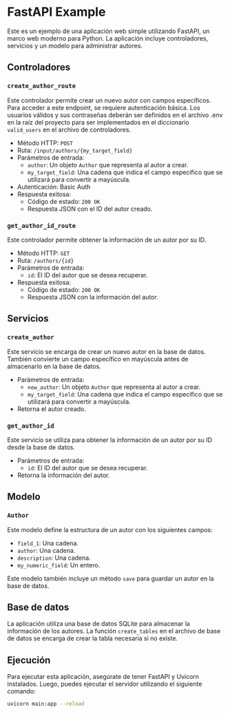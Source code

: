 # FastAPI Example

Este es un ejemplo de una aplicación web simple utilizando FastAPI, un marco web moderno para Python. La aplicación incluye controladores, servicios y un modelo para administrar autores.

## Controladores

### `create_author_route`

Este controlador permite crear un nuevo autor con campos específicos. Para acceder a este endpoint, se requiere autenticación básica. Los usuarios válidos y sus contraseñas deberán ser definidos en el archivo .env en la raíz del proyecto para ser implementados en el diccionario `valid_users` en el archivo de controladores.

- Método HTTP: `POST`
- Ruta: `/input/authors/{my_target_field}`
- Parámetros de entrada:
  - `author`: Un objeto `Author` que representa al autor a crear.
  - `my_target_field`: Una cadena que indica el campo específico que se utilizará para convertir a mayúscula.
- Autenticación: Basic Auth
- Respuesta exitosa:
  - Código de estado: `200 OK`
  - Respuesta JSON con el ID del autor creado.

### `get_author_id_route`

Este controlador permite obtener la información de un autor por su ID.

- Método HTTP: `GET`
- Ruta: `/authors/{id}`
- Parámetros de entrada:
  - `id`: El ID del autor que se desea recuperar.
- Respuesta exitosa:
  - Código de estado: `200 OK`
  - Respuesta JSON con la información del autor.

## Servicios

### `create_author`

Este servicio se encarga de crear un nuevo autor en la base de datos. También convierte un campo específico en mayúscula antes de almacenarlo en la base de datos.

- Parámetros de entrada:
  - `new_author`: Un objeto `Author` que representa al autor a crear.
  - `my_target_field`: Una cadena que indica el campo específico que se utilizará para convertir a mayúscula.
- Retorna el autor creado.

### `get_author_id`

Este servicio se utiliza para obtener la información de un autor por su ID desde la base de datos.

- Parámetros de entrada:
  - `id`: El ID del autor que se desea recuperar.
- Retorna la información del autor.

## Modelo

### `Author`

Este modelo define la estructura de un autor con los siguientes campos:

- `field_1`: Una cadena.
- `author`: Una cadena.
- `description`: Una cadena.
- `my_numeric_field`: Un entero.

Este modelo también incluye un método `save` para guardar un autor en la base de datos.

## Base de datos

La aplicación utiliza una base de datos SQLite para almacenar la información de los autores. La función `create_tables` en el archivo de base de datos se encarga de crear la tabla necesaria si no existe.

## Ejecución

Para ejecutar esta aplicación, asegúrate de tener FastAPI y Uvicorn instalados. Luego, puedes ejecutar el servidor utilizando el siguiente comando:

```bash
uvicorn main:app --reload


